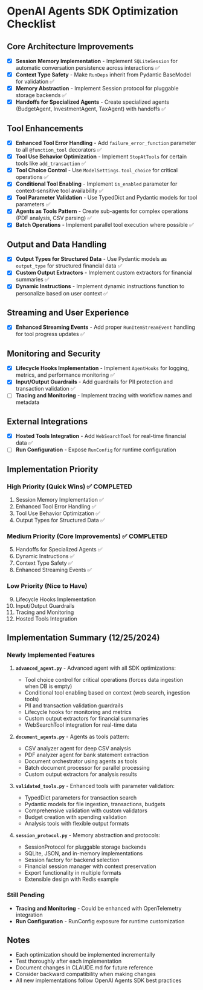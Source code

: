 # OpenAI Agents SDK Optimization Checklist

## Core Architecture Improvements

- [x] **Session Memory Implementation** - Implement `SQLiteSession` for automatic conversation persistence across interactions ✅
- [x] **Context Type Safety** - Make `RunDeps` inherit from Pydantic BaseModel for validation ✅
- [x] **Memory Abstraction** - Implement Session protocol for pluggable storage backends ✅
- [x] **Handoffs for Specialized Agents** - Create specialized agents (BudgetAgent, InvestmentAgent, TaxAgent) with handoffs ✅

## Tool Enhancements

- [x] **Enhanced Tool Error Handling** - Add `failure_error_function` parameter to all `@function_tool` decorators ✅
- [x] **Tool Use Behavior Optimization** - Implement `StopAtTools` for certain tools like `add_transaction` ✅
- [x] **Tool Choice Control** - Use `ModelSettings.tool_choice` for critical operations ✅
- [x] **Conditional Tool Enabling** - Implement `is_enabled` parameter for context-sensitive tool availability ✅
- [x] **Tool Parameter Validation** - Use TypedDict and Pydantic models for tool parameters ✅
- [x] **Agents as Tools Pattern** - Create sub-agents for complex operations (PDF analysis, CSV parsing) ✅
- [x] **Batch Operations** - Implement parallel tool execution where possible ✅

## Output and Data Handling

- [x] **Output Types for Structured Data** - Use Pydantic models as `output_type` for structured financial data ✅
- [x] **Custom Output Extractors** - Implement custom extractors for financial summaries ✅
- [x] **Dynamic Instructions** - Implement dynamic instructions function to personalize based on user context ✅

## Streaming and User Experience

- [x] **Enhanced Streaming Events** - Add proper `RunItemStreamEvent` handling for tool progress updates ✅

## Monitoring and Security

- [x] **Lifecycle Hooks Implementation** - Implement `AgentHooks` for logging, metrics, and performance monitoring ✅
- [x] **Input/Output Guardrails** - Add guardrails for PII protection and transaction validation ✅
- [ ] **Tracing and Monitoring** - Implement tracing with workflow names and metadata

## External Integrations

- [x] **Hosted Tools Integration** - Add `WebSearchTool` for real-time financial data ✅
- [ ] **Run Configuration** - Expose `RunConfig` for runtime configuration

## Implementation Priority

### High Priority (Quick Wins) ✅ COMPLETED
1. Session Memory Implementation ✅
2. Enhanced Tool Error Handling ✅
3. Tool Use Behavior Optimization ✅
4. Output Types for Structured Data ✅

### Medium Priority (Core Improvements) ✅ COMPLETED
5. Handoffs for Specialized Agents ✅
6. Dynamic Instructions ✅
7. Context Type Safety ✅
8. Enhanced Streaming Events ✅

### Low Priority (Nice to Have)
9. Lifecycle Hooks Implementation
10. Input/Output Guardrails
11. Tracing and Monitoring
12. Hosted Tools Integration

## Implementation Summary (12/25/2024)

### Newly Implemented Features

1. **`advanced_agent.py`** - Advanced agent with all SDK optimizations:
   - Tool choice control for critical operations (forces data ingestion when DB is empty)
   - Conditional tool enabling based on context (web search, ingestion tools)
   - PII and transaction validation guardrails
   - Lifecycle hooks for monitoring and metrics
   - Custom output extractors for financial summaries
   - WebSearchTool integration for real-time data

2. **`document_agents.py`** - Agents as tools pattern:
   - CSV analyzer agent for deep CSV analysis
   - PDF analyzer agent for bank statement extraction
   - Document orchestrator using agents as tools
   - Batch document processor for parallel processing
   - Custom output extractors for analysis results

3. **`validated_tools.py`** - Enhanced tools with parameter validation:
   - TypedDict parameters for transaction search
   - Pydantic models for file ingestion, transactions, budgets
   - Comprehensive validation with custom validators
   - Budget creation with spending validation
   - Analysis tools with flexible output formats

4. **`session_protocol.py`** - Memory abstraction and protocols:
   - SessionProtocol for pluggable storage backends
   - SQLite, JSON, and in-memory implementations
   - Session factory for backend selection
   - Financial session manager with context preservation
   - Export functionality in multiple formats
   - Extensible design with Redis example

### Still Pending

- **Tracing and Monitoring** - Could be enhanced with OpenTelemetry integration
- **Run Configuration** - RunConfig exposure for runtime customization

## Notes

- Each optimization should be implemented incrementally
- Test thoroughly after each implementation
- Document changes in CLAUDE.md for future reference
- Consider backward compatibility when making changes
- All new implementations follow OpenAI Agents SDK best practices